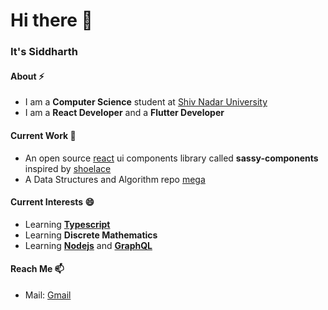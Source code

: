 # Hi there 👋

### It's Siddharth

#### About ⚡
- I am a **Computer Science** student at [Shiv Nadar University](https://snu.edu.in)
- I am a **React Developer** and a **Flutter Developer**

#### Current Work 🔭
- An open source [react](https://reactjs.org) ui components library called **sassy-components** inspired by [shoelace](https://shoelace.style)
- A Data Structures and Algorithm repo [mega](https://github.com/siddharthborderwala/mega)

#### Current Interests 😄
- Learning **[Typescript](https://typescriptlang.org)**
- Learning **Discrete Mathematics**
- Learning **[Nodejs](https://nodejs.org)** and **[GraphQL](https://graphql.org)**

#### Reach Me 📫
- Mail: [Gmail](mailto:siddharthborderwala@gmail.com)
